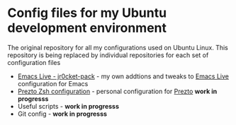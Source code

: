 # Config files for my Ubuntu development environment

The original repository for all my configurations used on Ubuntu Linux.   This repository is being replaced by individual repositories for each set of configuration files

* [Emacs Live - jr0cket-pack](https://github.com/jr0cket/jr0cket-pack) - my own addtions and tweaks to [Emacs Live](https://github.com/overtone/emacs-live) configuration for Emacs
* [Prezto Zsh configuration]() - personal configuration for [Prezto](https://github.com/sorin-ionescu/prezto) **work in progresss**
* Useful scripts - **work in progresss**
* Git config - **work in progresss**
